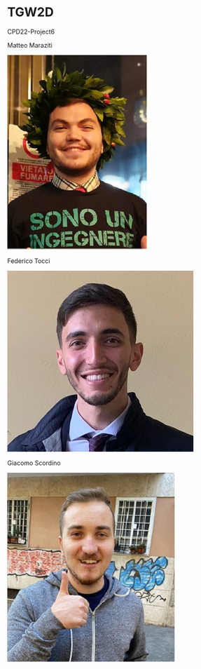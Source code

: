 # TGW2D

CPD22-Project6  

Matteo Maraziti 

![MatteoMaraziti](/images/MatteoMaraziti.png)

Federico Tocci  

![FedericoTocci](/images/FedericoTocci.png)

Giacomo Scordino

![GiacomoScordino](/images/GiacomoScordino.png)

